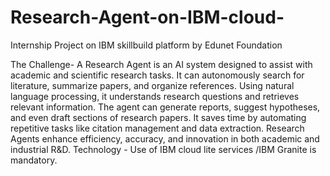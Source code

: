 # Research-Agent-on-IBM-cloud-
Internship Project on IBM skillbuild platform by Edunet Foundation

The Challenge- A Research Agent is an AI system designed to assist with academic and scientific
research tasks. It can autonomously search for literature, summarize papers, and organize references.
Using natural language processing, it understands research questions and retrieves relevant
information.
The agent can generate reports, suggest hypotheses, and even draft sections of research papers.
It saves time by automating repetitive tasks like citation management and data extraction.
Research Agents enhance efficiency, accuracy, and innovation in both academic and industrial R&D.
Technology - Use of IBM cloud lite services /IBM Granite is mandatory.

